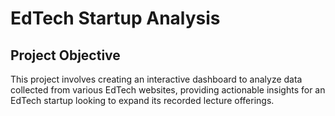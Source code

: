 # EdTech Startup Analysis
## Project Objective
This project involves creating an interactive dashboard to analyze data collected from various EdTech websites, providing actionable insights for an EdTech startup looking to expand its recorded lecture offerings.

